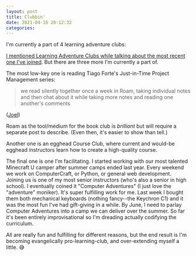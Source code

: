 ```yaml
---
layout: post
title: Clubbin'
date: 2021-04-16 20:12:32
categories:
---
```


I'm currently a part of 4 learning adventure clubs:

[I mentioned Learning Adventure Clubs while talking about the most recent one I've joined](https://adagia.org/content/1410). But there are three more I'm currently a part of.

The most low-key one is reading Tiago Forte's Just-in-Time Project Management series:

> we read silently together once a week in Roam, taking individual notes and then chat about it while taking more notes and reading one another's comments

([Joel](https://twitter.com/jhooks/status/1382863176052580355))

Roam as the tool/medium for the book club is _brilliant_ but will require a separate post to describe. (Even then, it's easier to show than tell.)

Another one is an egghead Course Club, where current and would-be egghead instructors learn how to create a high-quality course.

The final one is one I'm facilitating. I started working with our most talented Minecraft U camper after summer camps ended last year. Every weekend we work on ComputerCraft, or Python, or general web development. Joining us is one of my most senior instructors (who's also a senior in high school). I eventually coined it "Computer Adventures" (I just love the "adventure" moniker). It's super fulfilling work for me. Last week I bought them both mechanical keyboards (nothing fancy--the Keychron C1) and it was the most fun I've had gift-giving in a while. By June, I need to parlay Computer Adventures into a camp we can deliver over the summer. So far it's been entirely improvisational so I'm dreading actually codifying the curriculum.&nbsp;

All are really fun and fulfilling for different reasons, but the end result is I'm becoming evangelically pro-learning-club, and over-extending myself a little. 😅
